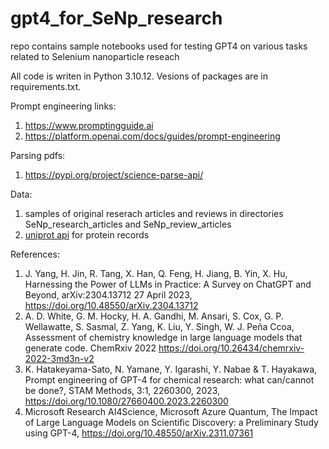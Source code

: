 # gpt4_for_SeNp_research
repo contains sample notebooks used for testing GPT4 on various tasks related to Selenium nanoparticle reseach

All code is writen in Python 3.10.12. Vesions of packages are in requirements.txt.

Prompt engineering links:
1. https://www.promptingguide.ai
2. https://platform.openai.com/docs/guides/prompt-engineering

Parsing pdfs:
1. https://pypi.org/project/science-parse-api/

Data:
1. samples of original reserach articles and reviews in directories SeNp_research_articles and SeNp_review_articles
2. [uniprot api](https://www.uniprot.org/help/api_queries) for protein records

References:
1. J. Yang, H. Jin, R. Tang, X. Han, Q. Feng, H. Jiang, B. Yin, X. Hu, Harnessing the Power of LLMs in Practice: A Survey on ChatGPT and Beyond, arXiv:2304.13712 27 April 2023, https://doi.org/10.48550/arXiv.2304.13712
2. A. D. White, G. M. Hocky, H. A. Gandhi, M. Ansari, S. Cox, G. P. Wellawatte, S. Sasmal, Z. Yang, K. Liu, Y. Singh, W. J. Peña Ccoa, Assessment of chemistry knowledge in large language models that generate code. ChemRxiv 2022 https://doi.org/10.26434/chemrxiv-2022-3md3n-v2
3. K. Hatakeyama-Sato, N. Yamane, Y. Igarashi, Y. Nabae & T. Hayakawa, Prompt engineering of GPT-4 for chemical research: what can/cannot be done?, STAM Methods, 3:1, 2260300, 2023, https://doi.org/10.1080/27660400.2023.2260300
4. Microsoft Research AI4Science, Microsoft Azure Quantum, The Impact of Large Language Models on Scientific Discovery: a Preliminary Study using GPT-4, 
https://doi.org/10.48550/arXiv.2311.07361
 

